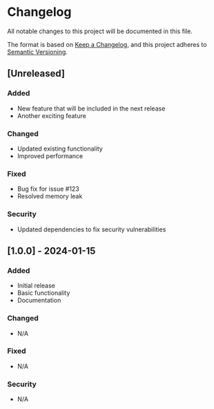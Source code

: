 # Changelog

All notable changes to this project will be documented in this file.

The format is based on [Keep a Changelog](https://keepachangelog.com/en/1.0.0/),
and this project adheres to [Semantic Versioning](https://semver.org/spec/v2.0.0.html).

## [Unreleased]

### Added
- New feature that will be included in the next release
- Another exciting feature

### Changed
- Updated existing functionality
- Improved performance

### Fixed
- Bug fix for issue #123
- Resolved memory leak

### Security
- Updated dependencies to fix security vulnerabilities

## [1.0.0] - 2024-01-15

### Added
- Initial release
- Basic functionality
- Documentation

### Changed
- N/A

### Fixed
- N/A

### Security
- N/A
